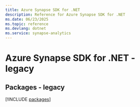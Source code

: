 ```yaml
---
title: Azure Synapse SDK for .NET
description: Reference for Azure Synapse SDK for .NET
ms.date: 06/23/2025
ms.topic: reference
ms.devlang: dotnet
ms.service: synapse-analytics
---
```

# Azure Synapse SDK for .NET - legacy
## Packages - legacy
[!INCLUDE [packages](synapse-index.md)]